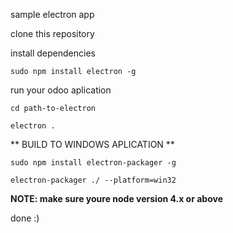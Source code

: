 sample electron app

clone this repository

install dependencies

`sudo npm install electron -g`

run your odoo aplication

`cd path-to-electron`

`electron .`

** BUILD TO WINDOWS APLICATION **

`sudo npm install electron-packager -g`

`electron-packager ./ --platform=win32 `

**NOTE: make sure youre node version 4.x or above**

done :)
